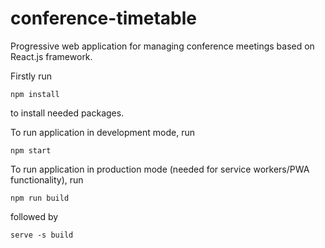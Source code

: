 # conference-timetable

Progressive web application for managing conference meetings based on React.js framework.

Firstly run 
```
npm install
```
to install needed packages.

To run application in development mode, run
```
npm start
```

To run application in production mode (needed for service workers/PWA functionality), run 

```
npm run build
```
followed by
```
serve -s build
```
